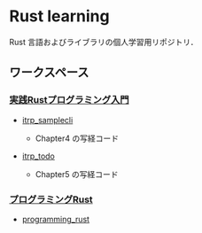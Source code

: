 Rust learning
==============

Rust 言語およびライブラリの個人学習用リポジトリ．

## ワークスペース

### [実践Rustプログラミング入門]
- [itrp_samplecli](itrp_samplecli)
    -  Chapter4 の写経コード
    
- [itrp_todo](itrp_todo)
    - Chapter5 の写経コード
 
### [プログラミングRust]
- [programming_rust](programming_rust)


[プログラミングRust]: https://www.oreilly.co.jp/books/9784873118550/
[実践Rustプログラミング入門]: https://www.shuwasystem.co.jp/book/9784798061702.html
